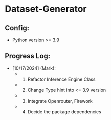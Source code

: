 # Dataset-Generator

## Config:

* Python version >= 3.9

## Progress Log:

* [10/17/2024] (Mark): 
    * 1. Refactor Inference Engine Class
    * 2. Change Type hint into <= 3.9 version
    * 3. Integrate Openrouter, Firework
    * 4. Decide the package dependencies
